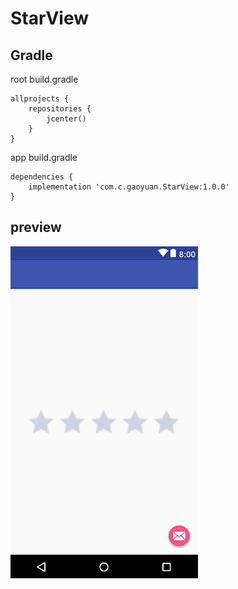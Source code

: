 # StarView

## Gradle
root build.gradle
```
allprojects {
    repositories {
        jcenter()
    }
}
```
app build.gradle
```
dependencies {
    implementation 'com.c.gaoyuan.StarView:1.0.0'
}
```
## preview
![sample](https://github.com/bengyuan25/StarView/blob/master/samplePicture.jpg?raw=true)
